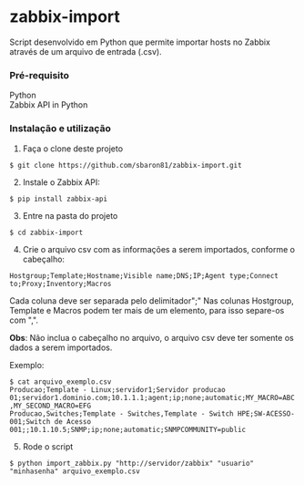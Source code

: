 zabbix-import
=============

Script desenvolvido em Python que permite importar hosts no Zabbix através de um arquivo de entrada (.csv).

### Pré-requisito

Python  
Zabbix API in Python


### Instalação e utilização

1. Faça o clone deste projeto 

`$ git clone https://github.com/sbaron81/zabbix-import.git`

2. Instale o Zabbix API: 

`$ pip install zabbix-api`

3. Entre na pasta do projeto

`$ cd zabbix-import`

4. Crie o arquivo csv com as informações a serem importados, conforme o cabeçalho:

`Hostgroup;Template;Hostname;Visible name;DNS;IP;Agent type;Connect to;Proxy;Inventory;Macros`

Cada coluna deve ser separada pelo delimitador";"
Nas colunas Hostgroup, Template e Macros podem ter mais de um elemento, para isso separe-os com ",".

**Obs**: Não inclua o cabeçalho no arquivo, o arquivo csv deve ter somente os dados a serem importados.

Exemplo:

`$ cat arquivo_exemplo.csv`  
`Producao;Template - Linux;servidor1;Servidor producao 01;servidor1.dominio.com;10.1.1.1;agent;ip;none;automatic;MY_MACRO=ABC,MY_SECOND_MACRO=EFG`  
`Producao,Switches;Template - Switches,Template - Switch HPE;SW-ACESSO-001;Switch de Acesso 001;;10.1.10.5;SNMP;ip;none;automatic;SNMPCOMMUNITY=public`

5. Rode o script 

`$ python import_zabbix.py "http://servidor/zabbix" "usuario" "minhasenha" arquivo_exemplo.csv`


